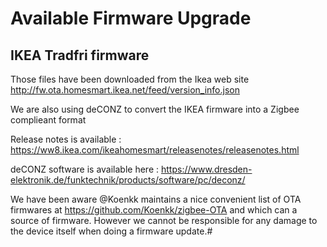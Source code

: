 # Available Firmware Upgrade

## IKEA Tradfri firmware

Those files have been downloaded from the Ikea web site
<http://fw.ota.homesmart.ikea.net/feed/version_info.json>

We are also using deCONZ to convert the IKEA firmware into a Zigbee complieant format

Release notes is available : <https://ww8.ikea.com/ikeahomesmart/releasenotes/releasenotes.html>

deCONZ software is available here : <https://www.dresden-elektronik.de/funktechnik/products/software/pc/deconz/>

We have been aware @Koenkk maintains a nice convenient list of OTA firmwares at <https://github.com/Koenkk/zigbee-OTA> and which can a source of firmware. However we cannot be responsible for any damage to the device itself when doing a firmware update.#
